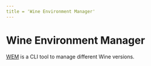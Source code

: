 ```yaml
---
title = 'Wine Environment Manager'
---
```


# Wine Environment Manager

[WEM](https://git.sr.ht/~hristoast/wem) is a CLI tool to manage different Wine versions.
